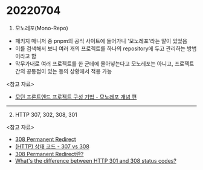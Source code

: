 # 20220704

1. 모노레포(Mono-Repo)

- 패키지 매니저 중 pnpm의 공식 사이트에 들어가니 '모노레포'라는 말이 있었음
- 이를 검색해서 보니 여러 개의 프로젝트를 하나의 repository에 두고 관리하는 방법이라고 함
- 막무가내로 여러 프로젝트를 한 군데에 몰아넣는다고 모노레포는 아니고, 프로젝트 간의 공통점이 있는 등의 상황에서 적용 가능

<참고 자료>

- [모던 프론트엔드 프로젝트 구성 기법 - 모노레포 개념 편](https://d2.naver.com/helloworld/0923884)

---

2. HTTP 307, 302, 308, 301

<참고 자료>

- [308 Permanent Redirect](https://developer.mozilla.org/en-US/docs/Web/HTTP/Status/308)
- [(HTTP) 상태 코드 - 307 vs 308](https://perfectacle.github.io/2017/10/16/http-status-code-307-vs-308/)
- [308 Permanent Redirect란?](https://forlater.tistory.com/371)
- [What's the difference between HTTP 301 and 308 status codes?](https://stackoverflow.com/questions/42136829/whats-the-difference-between-http-301-and-308-status-codes)
